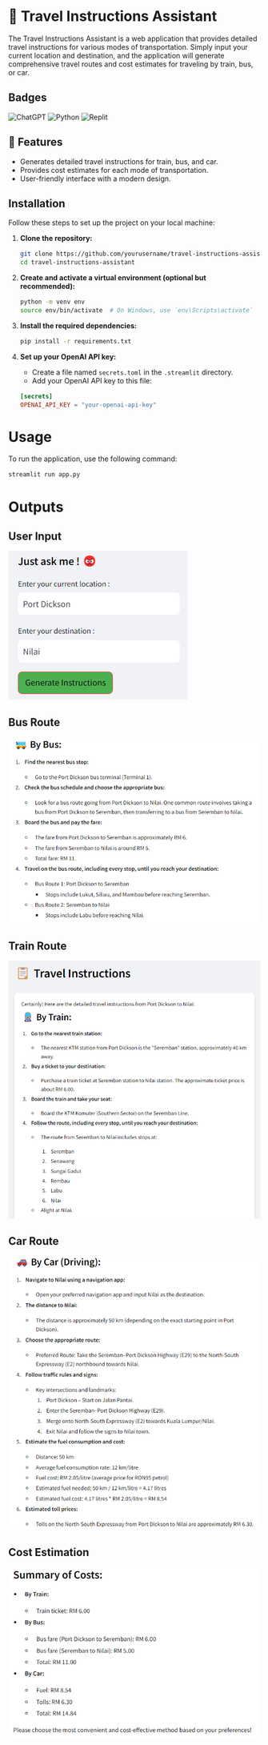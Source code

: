 # 🚗 Travel Instructions Assistant

The Travel Instructions Assistant is a web application that provides detailed travel instructions for various modes of transportation. Simply input your current location and destination, and the application will generate comprehensive travel routes and cost estimates for traveling by train, bus, or car.

## Badges
![ChatGPT](https://img.shields.io/badge/chatGPT-74aa9c?style=for-the-badge&logo=openai&logoColor=white)
![Python](https://img.shields.io/badge/python-3670A0?style=for-the-badge&logo=python&logoColor=ffdd54)
![Replit](https://img.shields.io/badge/Replit-DD1200?style=for-the-badge&logo=Replit&logoColor=white)

## 🌟 Features

- Generates detailed travel instructions for train, bus, and car.
- Provides cost estimates for each mode of transportation.
- User-friendly interface with a modern design.

## Installation

Follow these steps to set up the project on your local machine:

1. **Clone the repository:**

    ```bash
    git clone https://github.com/yourusername/travel-instructions-assistant.git
    cd travel-instructions-assistant
    ```

2. **Create and activate a virtual environment (optional but recommended):**

    ```bash
    python -m venv env
    source env/bin/activate  # On Windows, use `env\Scripts\activate`
    ```

3. **Install the required dependencies:**

    ```bash
    pip install -r requirements.txt
    ```

4. **Set up your OpenAI API key:**

    - Create a file named `secrets.toml` in the `.streamlit` directory.
    - Add your OpenAI API key to this file:

    ```toml
    [secrets]
    OPENAI_API_KEY = "your-openai-api-key"
    ```

# Usage

To run the application, use the following command:

```bash
streamlit run app.py
```
# Outputs
## User Input
![User Input](1.png)
## Bus Route
![Bus Route](bus.png)
## Train Route
![Train Route](train.png)
## Car Route
![Car Route](car.png)
## Cost Estimation
![Cost Estimation](costestimation.png)


